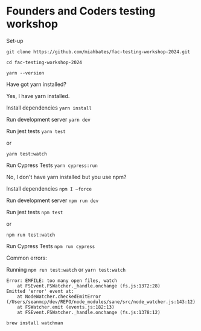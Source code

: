 # Founders and Coders testing workshop

Set-up

`git clone https://github.com/miahbates/fac-testing-workshop-2024.git`

`cd fac-testing-workshop-2024`

`yarn --version`

Have got yarn installed?

Yes, I have yarn installed.

Install dependencies
`yarn install`

Run development server
`yarn dev`

Run jest tests
`yarn test`

or

`yarn test:watch`

Run Cypress Tests
`yarn cypress:run`

No, I don't have yarn installed but you use npm?

Install dependencies
`npm I —force`

Run development server
`npm run dev`

Run jest tests
`npm test`

or

`npm run test:watch`

Run Cypress Tests
`npm run cypress`

Common errors:

Running `npm run test:watch` or `yarn test:watch`

```
Error: EMFILE: too many open files, watch
    at FSEvent.FSWatcher._handle.onchange (fs.js:1372:28)
Emitted 'error' event at:
    at NodeWatcher.checkedEmitError (/Users/seanmcp/dev/REPO/node_modules/sane/src/node_watcher.js:143:12)
    at FSWatcher.emit (events.js:182:13)
    at FSEvent.FSWatcher._handle.onchange (fs.js:1378:12)
```

```
brew install watchman
```
